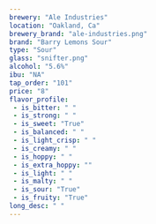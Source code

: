```yaml
---
brewery: "Ale Industries"
location: "Oakland, Ca"
brewery_brand: "ale-industries.png"
brand: "Barry Lemons Sour"
type: "Sour"
glass: "snifter.png"
alcohol: "5.6%"
ibu: "NA"
tap_order: "101"
price: "8"
flavor_profile:
 - is_bitter: " "
 - is_strong: " "
 - is_sweet: "True"
 - is_balanced: " "
 - is_light_crisp: " "
 - is_creamy: " "
 - is_hoppy: " "
 - is_extra_hoppy: ""
 - is_light: " "
 - is_malty: " "
 - is_sour: "True"
 - is_fruity: "True"
long_desc: " "
---
```


